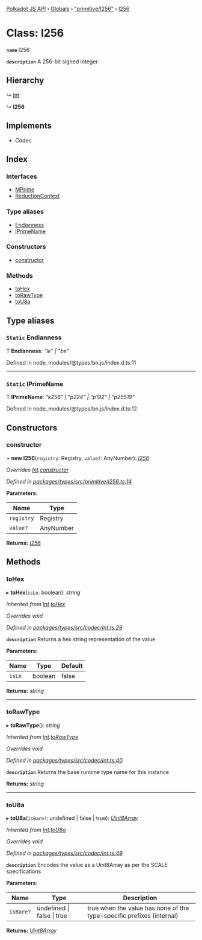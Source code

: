 [Polkadot JS API](../README.md) › [Globals](../globals.md) › ["primitive/I256"](../modules/_primitive_i256_.md) › [I256](_primitive_i256_.i256.md)

# Class: I256

**`name`** I256

**`description`** 
A 256-bit signed integer

## Hierarchy

  ↳ [Int](_codec_int_.int.md)

  ↳ **I256**

## Implements

* Codec

## Index

### Interfaces

* [MPrime](../interfaces/_primitive_i256_.i256.mprime.md)
* [ReductionContext](../interfaces/_primitive_i256_.i256.reductioncontext.md)

### Type aliases

* [Endianness](_primitive_i256_.i256.md#static-endianness)
* [IPrimeName](_primitive_i256_.i256.md#static-iprimename)

### Constructors

* [constructor](_primitive_i256_.i256.md#constructor)

### Methods

* [toHex](_primitive_i256_.i256.md#tohex)
* [toRawType](_primitive_i256_.i256.md#torawtype)
* [toU8a](_primitive_i256_.i256.md#tou8a)

## Type aliases

### `Static` Endianness

Ƭ **Endianness**: *"le" | "be"*

Defined in node_modules/@types/bn.js/index.d.ts:11

___

### `Static` IPrimeName

Ƭ **IPrimeName**: *"k256" | "p224" | "p192" | "p25519"*

Defined in node_modules/@types/bn.js/index.d.ts:12

## Constructors

###  constructor

\+ **new I256**(`registry`: Registry, `value?`: AnyNumber): *[I256](_primitive_i256_.i256.md)*

*Overrides [Int](_codec_int_.int.md).[constructor](_codec_int_.int.md#constructor)*

*Defined in [packages/types/src/primitive/I256.ts:14](https://github.com/polkadot-js/api/blob/b6534d2958/packages/types/src/primitive/I256.ts#L14)*

**Parameters:**

Name | Type |
------ | ------ |
`registry` | Registry |
`value?` | AnyNumber |

**Returns:** *[I256](_primitive_i256_.i256.md)*

## Methods

###  toHex

▸ **toHex**(`isLe`: boolean): *string*

*Inherited from [Int](_codec_int_.int.md).[toHex](_codec_int_.int.md#tohex)*

*Overrides void*

*Defined in [packages/types/src/codec/Int.ts:29](https://github.com/polkadot-js/api/blob/b6534d2958/packages/types/src/codec/Int.ts#L29)*

**`description`** Returns a hex string representation of the value

**Parameters:**

Name | Type | Default |
------ | ------ | ------ |
`isLe` | boolean | false |

**Returns:** *string*

___

###  toRawType

▸ **toRawType**(): *string*

*Inherited from [Int](_codec_int_.int.md).[toRawType](_codec_int_.int.md#torawtype)*

*Overrides void*

*Defined in [packages/types/src/codec/Int.ts:40](https://github.com/polkadot-js/api/blob/b6534d2958/packages/types/src/codec/Int.ts#L40)*

**`description`** Returns the base runtime type name for this instance

**Returns:** *string*

___

###  toU8a

▸ **toU8a**(`isBare?`: undefined | false | true): *[Uint8Array](_codec_raw_.raw.md#static-uint8array)*

*Inherited from [Int](_codec_int_.int.md).[toU8a](_codec_int_.int.md#tou8a)*

*Overrides void*

*Defined in [packages/types/src/codec/Int.ts:49](https://github.com/polkadot-js/api/blob/b6534d2958/packages/types/src/codec/Int.ts#L49)*

**`description`** Encodes the value as a Uint8Array as per the SCALE specifications

**Parameters:**

Name | Type | Description |
------ | ------ | ------ |
`isBare?` | undefined &#124; false &#124; true | true when the value has none of the type-specific prefixes (internal)  |

**Returns:** *[Uint8Array](_codec_raw_.raw.md#static-uint8array)*
